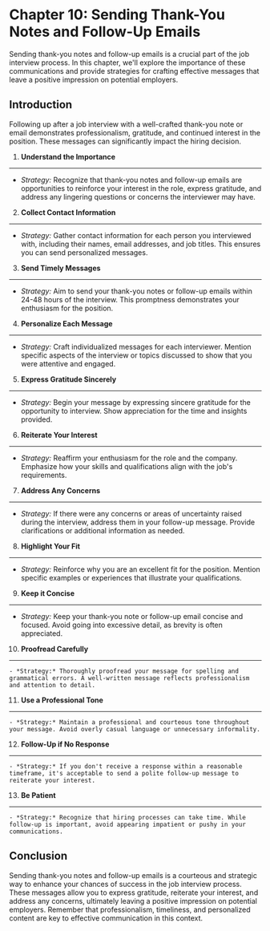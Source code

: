 Chapter 10: Sending Thank-You Notes and Follow-Up Emails
========================================================

Sending thank-you notes and follow-up emails is a crucial part of the job interview process. In this chapter, we'll explore the importance of these communications and provide strategies for crafting effective messages that leave a positive impression on potential employers.

Introduction
------------

Following up after a job interview with a well-crafted thank-you note or email demonstrates professionalism, gratitude, and continued interest in the position. These messages can significantly impact the hiring decision.

1. **Understand the Importance**
--------------------------------

* *Strategy:* Recognize that thank-you notes and follow-up emails are opportunities to reinforce your interest in the role, express gratitude, and address any lingering questions or concerns the interviewer may have.

2. **Collect Contact Information**
----------------------------------

* *Strategy:* Gather contact information for each person you interviewed with, including their names, email addresses, and job titles. This ensures you can send personalized messages.

3. **Send Timely Messages**
---------------------------

* *Strategy:* Aim to send your thank-you notes or follow-up emails within 24-48 hours of the interview. This promptness demonstrates your enthusiasm for the position.

4. **Personalize Each Message**
-------------------------------

* *Strategy:* Craft individualized messages for each interviewer. Mention specific aspects of the interview or topics discussed to show that you were attentive and engaged.

5. **Express Gratitude Sincerely**
----------------------------------

* *Strategy:* Begin your message by expressing sincere gratitude for the opportunity to interview. Show appreciation for the time and insights provided.

6. **Reiterate Your Interest**
------------------------------

* *Strategy:* Reaffirm your enthusiasm for the role and the company. Emphasize how your skills and qualifications align with the job's requirements.

7. **Address Any Concerns**
---------------------------

* *Strategy:* If there were any concerns or areas of uncertainty raised during the interview, address them in your follow-up message. Provide clarifications or additional information as needed.

8. **Highlight Your Fit**
-------------------------

* *Strategy:* Reinforce why you are an excellent fit for the position. Mention specific examples or experiences that illustrate your qualifications.

9. **Keep it Concise**
----------------------

* *Strategy:* Keep your thank-you note or follow-up email concise and focused. Avoid going into excessive detail, as brevity is often appreciated.

10. **Proofread Carefully**
---------------------------

    - *Strategy:* Thoroughly proofread your message for spelling and grammatical errors. A well-written message reflects professionalism and attention to detail.

11. **Use a Professional Tone**
-------------------------------

    - *Strategy:* Maintain a professional and courteous tone throughout your message. Avoid overly casual language or unnecessary informality.

12. **Follow-Up if No Response**
--------------------------------

    - *Strategy:* If you don't receive a response within a reasonable timeframe, it's acceptable to send a polite follow-up message to reiterate your interest.

13. **Be Patient**
------------------

    - *Strategy:* Recognize that hiring processes can take time. While follow-up is important, avoid appearing impatient or pushy in your communications.

Conclusion
----------

Sending thank-you notes and follow-up emails is a courteous and strategic way to enhance your chances of success in the job interview process. These messages allow you to express gratitude, reiterate your interest, and address any concerns, ultimately leaving a positive impression on potential employers. Remember that professionalism, timeliness, and personalized content are key to effective communication in this context.
